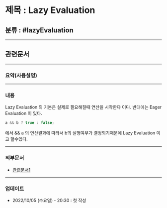# 제목 : Lazy Evaluation

## 분류 : #lazyEvaluation

---
## 관련문서


----
### 요약(사용설명)

---
### 내용
Lazy Evaluation 의 기본은 실제로 필요해질때 연산을 시작한다 이다.
반대에는 Eager Evaluation 이 있다.

```Java
a && b ? true : false;
```
에서  && a 의 연산결과에 따라서 b의 실행여부가 결정되기때문에 Lazy Evaluation 이고 할수있다.


----
### 외부문서
- [관련문서1](https://sabarada.tistory.com/153)


----
### 업데이트
-  2022/10/05 (수요일) - 20:30 : 첫 작성
